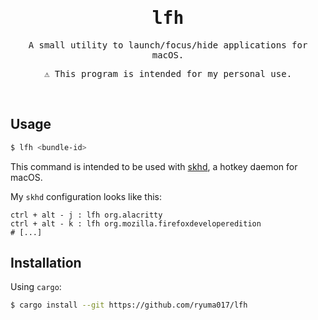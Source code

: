 <div align="center">

<samp>

# lfh

A small utility to launch/focus/hide applications for macOS.<br>

:warning: This program is intended for my personal use.

</samp>

</div>

<br>

## Usage

```sh
$ lfh <bundle-id>
```

This command is intended to be used with
[skhd](https://github.com/koekeishiya/skhd), a hotkey daemon for macOS.

My `skhd` configuration looks like this:

```
ctrl + alt - j : lfh org.alacritty
ctrl + alt - k : lfh org.mozilla.firefoxdeveloperedition
# [...]
```

## Installation

Using `cargo`:

```sh
$ cargo install --git https://github.com/ryuma017/lfh
```
